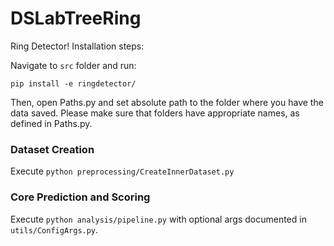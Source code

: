 # DSLabTreeRing

Ring Detector! Installation steps:

Navigate to `src` folder and run:

`pip install -e ringdetector/`

Then, open Paths.py and set absolute path to the folder where you have the data saved. Please make sure that folders have appropriate names, as defined in Paths.py.

### Dataset Creation
Execute `python preprocessing/CreateInnerDataset.py`

### Core Prediction and Scoring
Execute `python analysis/pipeline.py` with optional args documented in 
`utils/ConfigArgs.py`.